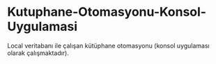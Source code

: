 # Kutuphane-Otomasyonu-Konsol-Uygulamasi
Local veritabanı ile çalışan kütüphane otomasyonu (konsol uygulaması olarak çalışmaktadır).

